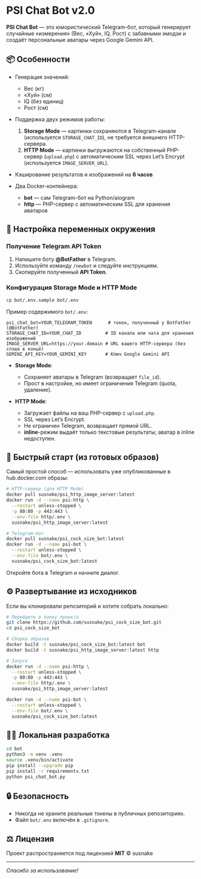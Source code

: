 # PSI Chat Bot v2.0

**PSI Chat Bot** — это юмористический Telegram-бот, который генерирует случайные «измерения» (Вес, «Хуй», IQ, Рост) с забавными эмодзи и создаёт персональные аватары через Google Gemini API.

## 📦 Особенности

* Генерация значений:

  * Вес (кг)
  * «Хуй» (см)
  * IQ (без единиц)
  * Рост (см)
* Поддержка двух режимов работы:

  1. **Storage Mode** — картинки сохраняются в Telegram-канале (используется `STORAGE_CHAT_ID`), не требуется внешнего HTTP-сервера.
  2. **HTTP Mode** — картинки выгружаются на собственный PHP-сервер (`upload.php`) с автоматическим SSL через Let’s Encrypt (используется `IMAGE_SERVER_URL`).
* Кэширование результатов и изображений на **6 часов**
* Два Docker-контейнера:

  * **bot** — сам Telegram-бот на Python/aiogram
  * **http** — PHP-сервер с автоматическим SSL для хранения аватаров

## 🔑 Настройка переменных окружения

### Получение Telegram API Token

1. Напишите боту **@BotFather** в Telegram.
2. Используйте команду `/newbot` и следуйте инструкциям.
3. Скопируйте полученный **API Token**.

### Конфигурация Storage Mode и HTTP Mode

```bash
cp bot/.env.sample bot/.env
```

Пример содержимого `bot/.env`:

```dotenv
psi_chat_bot=YOUR_TELEGRAM_TOKEN      # токен, полученный у BotFather (@BotFather)
STORAGE_CHAT_ID=YOUR_CHAT_ID         # ID канала или чата для хранения изображений
IMAGE_SERVER_URL=https://your.domain # URL вашего HTTP-сервера (без слэша в конце)
GEMINI_API_KEY=YOUR_GEMINI_KEY       # Ключ Google Gemini API
```

* **Storage Mode**:

  * Сохраняет аватары в Telegram (возвращает `file_id`).
  * Прост в настройке, но имеет ограничения Telegram (quota, удаление).
* **HTTP Mode**:

  * Загружает файлы на ваш PHP-сервер с `upload.php`.
  * SSL через Let’s Encrypt.
  * Не ограничен Telegram, возвращает прямой URL.
  * **inline**-режим выдаёт только текстовые результаты; аватар в inline недоступен.

## 🚀 Быстрый старт (из готовых образов)

Самый простой способ — использовать уже опубликованные в hub.docker.com образы:

```bash
# HTTP-сервер (для HTTP Mode)
docker pull susnake/psi_http_image_server:latest
docker run -d --name psi-http \
  --restart unless-stopped \
  -p 80:80 -p 443:443 \
  --env-file http/.env \
  susnake/psi_http_image_server:latest

# Telegram-бот
docker pull susnake/psi_cock_size_bot:latest
docker run -d --name psi-bot \
  --restart unless-stopped \
  --env-file bot/.env \
  susnake/psi_cock_size_bot:latest
```

Откройте бота в Telegram и начните диалог.

## ⚙️ Развертывание из исходников

Если вы клонировали репозиторий и хотите собрать локально:

```bash
# Перейдите в папку проекта
git clone https://github.com/susnake/psi_cock_size_bot.git
cd psi_cock_size_bot

# Сборка образов
docker build -t susnake/psi_cock_size_bot:latest bot
docker build -t susnake/psi_http_image_server:latest http

# Запуск
docker run -d --name psi-http \
  --restart unless-stopped \
  -p 80:80 -p 443:443 \
  --env-file http/.env \
  susnake/psi_http_image_server:latest

docker run -d --name psi-bot \
  --restart unless-stopped \
  --env-file bot/.env \
  susnake/psi_cock_size_bot:latest
```

## 🧑‍💻 Локальная разработка

```bash
cd bot
python3 -m venv .venv
source .venv/bin/activate
pip install --upgrade pip
pip install -r requirements.txt
python psi_chat_bot.py
```

## 🔒 Безопасность

* Никогда не храните реальные токены в публичных репозиториях.
* Файл `bot/.env` включён в `.gitignore`.

## ⚖️ Лицензия

Проект распространяется под лицензией **MIT** © susnake

---

*Спасибо за использование!*
